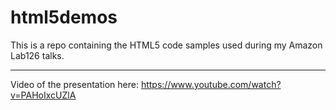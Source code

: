 html5demos
==========

This is a repo containing the HTML5 code samples used during my Amazon Lab126 talks. 

---

Video of the presentation here: https://www.youtube.com/watch?v=PAHoIxcUZlA
